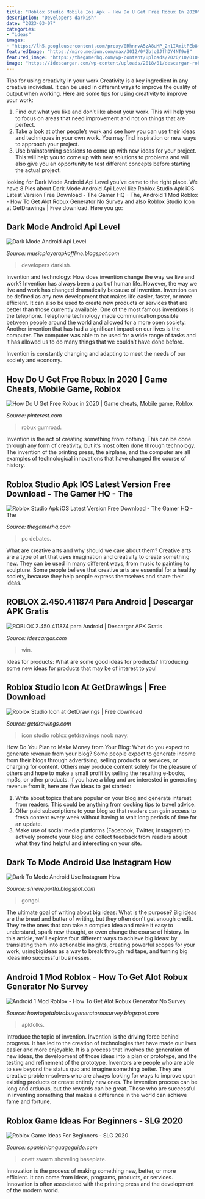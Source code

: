 ```yaml
---
title: "Roblox Studio Mobile Ios Apk - How Do U Get Free Robux In 2020"
description: "Developers darkish"
date: "2023-03-07"
categories:
- "ideas"
images:
- "https://lh5.googleusercontent.com/proxy/0RhnrvA5zA8uMP_2n1IAmitPEb8fmI3BviBA_15H24zNi8P46ClFe38NuqFCxMEVpLfjepE6TYY1wnboy6EMgTPgMxJZ6YO7HfYNA8-ybicw_Sri9p3ink4wwZGWHanghH1_mqUEmtiCv6c5BuSbQpGWIMtRL9PeDbnGz_PGGQ=w1200-h630-p-k-no-nu"
featuredImage: "https://miro.medium.com/max/3012/0*2bjq0JfhDY4NT9oB"
featured_image: "https://thegamerhq.com/wp-content/uploads/2020/10/010-1-869x600.jpg"
image: "https://idescargar.com/wp-content/uploads/2018/01/descargar-roblox-apk-169x300.jpg"
---
```



Tips for using creativity in your work
Creativity is a key ingredient in any creative individual. It can be used in different ways to improve the quality of output when working. Here are some tips for using creativity to improve your work: 
1. Find out what you like and don’t like about your work. This will help you to focus on areas that need improvement and not on things that are perfect. 
2. Take a look at other people’s work and see how you can use their ideas and techniques in your own work. You may find inspiration or new ways to approach your project. 
3. Use brainstorming sessions to come up with new ideas for your project. This will help you to come up with new solutions to problems and will also give you an opportunity to test different concepts before starting the actual project. 

	

		
looking for Dark Mode Android Api Level you've came to the right place. We have 8 Pics about Dark Mode Android Api Level like Roblox Studio Apk iOS Latest Version Free Download - The Gamer HQ - The, Android 1 Mod Roblox - How To Get Alot Robux Generator No Survey and also Roblox Studio Icon at GetDrawings | Free download. Here you go:
		
    
## Dark Mode Android Api Level

<img loading=lazy src="https://img.talkandroid.com/uploads/2017/10/Dark-Theme-2-1.png" onerror="this.onerror=null;this.src='https://tse3.mm.bing.net/th?id=OIP.HBemoGiU7s9HdkaSr_ZlVgHaNK&amp;pid=15.1';" alt="Dark Mode Android Api Level">

_Source: musicplayerapkoffline.blogspot.com_

>developers darkish. 

	

Invention and technology: How does invention change the way we live and work?
Invention has always been a part of human life. However, the way we live and work has changed dramatically because of Invention. Invention can be defined as any new development that makes life easier, faster, or more efficient. It can also be used to create new products or services that are better than those currently available.
One of the most famous inventions is the telephone. Telephone technology made communication possible between people around the world and allowed for a more open society. Another invention that has had a significant impact on our lives is the computer. The computer was able to be used for a wide range of tasks and it has allowed us to do many things that we couldn’t have done before.

Invention is constantly changing and adapting to meet the needs of our society and economy.

    
## How Do U Get Free Robux In 2020 | Game Cheats, Mobile Game, Roblox

<img loading=lazy src="https://i.pinimg.com/736x/41/39/61/413961a9ebb9e4524f2e24e4f0091b3f.jpg" onerror="this.onerror=null;this.src='https://tse3.mm.bing.net/th?id=OIP.UFbSpIe3QhfEbaWvD6q_HQAAAA&amp;pid=15.1';" alt="How Do U Get Free Robux in 2020 | Game cheats, Mobile game, Roblox">

_Source: pinterest.com_

>robux gumroad. 

	

Invention is the act of creating something from nothing. This can be done through any form of creativity, but it’s most often done through technology. The invention of the printing press, the airplane, and the computer are all examples of technological innovations that have changed the course of history.

    
## Roblox Studio Apk IOS Latest Version Free Download - The Gamer HQ - The

<img loading=lazy src="https://thegamerhq.com/wp-content/uploads/2020/10/010-1-869x600.jpg" onerror="this.onerror=null;this.src='https://tse4.mm.bing.net/th?id=OIP.p-VLrSpXXKRaCJT4WGmWswHaFH&amp;pid=15.1';" alt="Roblox Studio Apk iOS Latest Version Free Download - The Gamer HQ - The">

_Source: thegamerhq.com_

>pc debates. 

	

What are creative arts and why should we care about them?
Creative arts are a type of art that uses imagination and creativity to create something new. They can be used in many different ways, from music to painting to sculpture. Some people believe that creative arts are essential for a healthy society, because they help people express themselves and share their ideas.

    
## ROBLOX 2.450.411874 Para Android | Descargar APK Gratis

<img loading=lazy src="https://idescargar.com/wp-content/uploads/2018/01/descargar-roblox-apk-169x300.jpg" onerror="this.onerror=null;this.src='https://tse1.mm.bing.net/th?id=OIP.O1JJpXO7i49qgpJjEhPmogAAAA&amp;pid=15.1';" alt="ROBLOX 2.450.411874 para Android | Descargar APK Gratis">

_Source: idescargar.com_

>win. 

	

Ideas for products: What are some good ideas for products?
Introducing some new ideas for products that may be of interest to you!

    
## Roblox Studio Icon At GetDrawings | Free Download

<img loading=lazy src="http://getdrawings.com/free-icon/roblox-studio-icon-64.jpg" onerror="this.onerror=null;this.src='https://tse3.mm.bing.net/th?id=OIP.If0bKYC_KPY2lTAtuIRhfQHaHa&amp;pid=15.1';" alt="Roblox Studio Icon at GetDrawings | Free download">

_Source: getdrawings.com_

>icon studio roblox getdrawings noob navy. 

	

How Do You Plan to Make Money from Your Blog: What do you expect to generate revenue from your blog?
Some people expect to generate income from their blogs through advertising, selling products or services, or charging for content. Others may produce content solely for the pleasure of others and hope to make a small profit by selling the resulting e-books, mp3s, or other products. If you have a blog and are interested in generating revenue from it, here are five ideas to get started: 
1. Write about topics that are popular on your blog and generate interest from readers. This could be anything from cooking tips to travel advice.
2. Offer paid subscriptions to your blog so that readers can gain access to fresh content every week without having to wait long periods of time for an update.
3. Make use of social media platforms (Facebook, Twitter, Instagram) to actively promote your blog and collect feedback from readers about what they find helpful and interesting on your site.

    
## Dark To Mode Android Use Instagram How

<img loading=lazy src="https://www.instafollowers.co/blog/wp-content/uploads/2020/02/how-to-turn-on-dark-mode-on-instagram.jpg" onerror="this.onerror=null;this.src='https://tse4.mm.bing.net/th?id=OIP.rrWgG3Vw6FIa9JxKswSVhAHaE8&amp;pid=15.1';" alt="Dark To Mode Android Use Instagram How">

_Source: shreveportla.blogspot.com_

>gongol. 

	

The ultimate goal of writing about big ideas: What is the purpose?
Big ideas are the bread and butter of writing, but they often don't get enough credit. They're the ones that can take a complex idea and make it easy to understand, spark new thought, or even change the course of history. In this article, we'll explore four different ways to achieve big ideas: by translating them into actionable insights, creating powerful scopes for your work, usingbigideas as a way to break through red tape, and turning big ideas into successful businesses.

    
## Android 1 Mod Roblox - How To Get Alot Robux Generator No Survey

<img loading=lazy src="https://lh5.googleusercontent.com/proxy/0RhnrvA5zA8uMP_2n1IAmitPEb8fmI3BviBA_15H24zNi8P46ClFe38NuqFCxMEVpLfjepE6TYY1wnboy6EMgTPgMxJZ6YO7HfYNA8-ybicw_Sri9p3ink4wwZGWHanghH1_mqUEmtiCv6c5BuSbQpGWIMtRL9PeDbnGz_PGGQ=w1200-h630-p-k-no-nu" onerror="this.onerror=null;this.src='https://tse4.mm.bing.net/th?id=OIP.fN-vgcYCFl5coIV94Q8pAAHaEK&amp;pid=15.1';" alt="Android 1 Mod Roblox - How To Get Alot Robux Generator No Survey">

_Source: howtogetalotrobuxgeneratornosurvey.blogspot.com_

>apkfolks. 

	

Introduce the topic of invention.
Invention is the driving force behind progress. It has led to the creation of technologies that have made our lives easier and more enjoyable. It is a process that involves the generation of new ideas, the development of those ideas into a plan or prototype, and the testing and refinement of the prototype. Inventors are people who are able to see beyond the status quo and imagine something better. They are creative problem-solvers who are always looking for ways to improve upon existing products or create entirely new ones. The invention process can be long and arduous, but the rewards can be great. Those who are successful in inventing something that makes a difference in the world can achieve fame and fortune.

    
## Roblox Game Ideas For Beginners - SLG 2020

<img loading=lazy src="https://miro.medium.com/max/3012/0*2bjq0JfhDY4NT9oB" onerror="this.onerror=null;this.src='https://tse3.mm.bing.net/th?id=OIP.px_5fHvii6cyWGpol2I9xQHaFG&amp;pid=15.1';" alt="Roblox Game Ideas For Beginners - SLG 2020">

_Source: spanishlanguageguide.com_

>onett swarm shoveling baseplate. 

	

Innovation is the process of making something new, better, or more efficient. It can come from ideas, programs, products, or services. Innovation is often associated with the printing press and the development of the modern world.

